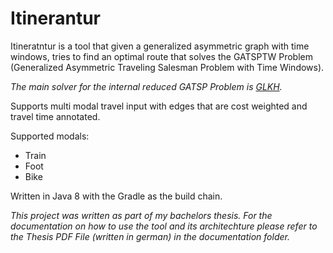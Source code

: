 # Itinerantur

Itineratntur is a tool that given a generalized asymmetric graph with time windows, 
tries to find an optimal route that solves the GATSPTW Problem (Generalized Asymmetric Traveling Salesman Problem with Time Windows).

_The main solver for the internal reduced GATSP Problem is [GLKH](http://webhotel4.ruc.dk/~keld/research/GLKH/)._

Supports multi modal travel input with edges that are cost weighted and travel time annotated. 

Supported modals:
 + Train
 + Foot
 + Bike

Written in Java 8 with the Gradle as the build chain.

_This project was written as part of my bachelors thesis. For the documentation on how to use the tool and its architechture please refer to the Thesis PDF File (written in german) in the documentation folder._